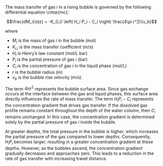 The mass transfer of gas $i$ in a rising bubble is governed by the following differential equation \citep{mc}:

```math
\frac{dM_i}{dz} = -K_{Li} \left( H_i P_i - C_i \right) \frac{4\pi r^2}{v_b}
```

where  
- $M_i$ is the mass of gas $i$ in the bubble (mol)  
- $K_{Li}$ is the mass transfer coefficient (m/s)  
- $H_i$ is Henry’s law constant (mol/L bar)  
- $P_i$ is the partial pressure of gas $i$ (bar)  
- $C_i$ is the concentration of gas $i$ in the liquid phase (mol/L)  
- $r$ is the bubble radius (m)  
- $v_b$ is the bubble rise velocity (m/s).  

The term $4\pi r^2$ represents the bubble surface area. Since gas exchange occurs at the interface between the gas and liquid phases, this surface area directly influences the rate of mass transfer. The term $H_i P_i - C_i$ represents the concentration gradient that drives gas transfer. If the dissolved gas profile remains constant throughout the depth of the water column, then $C_i$ remains unchanged. In this case, the concentration gradient is determined solely by the partial pressure of gas $i$ inside the bubble.  

At greater depths, the total pressure in the bubble is higher, which increases the partial pressure of the gas compared to lower depths. Consequently, $H_i P_i$ becomes larger, resulting in a greater concentration gradient at these depths. However, as the bubbles ascend, the concentration gradient gradually decreases and approaches zero. This leads to a reduction in the rate of gas transfer with increasing travel distance.

